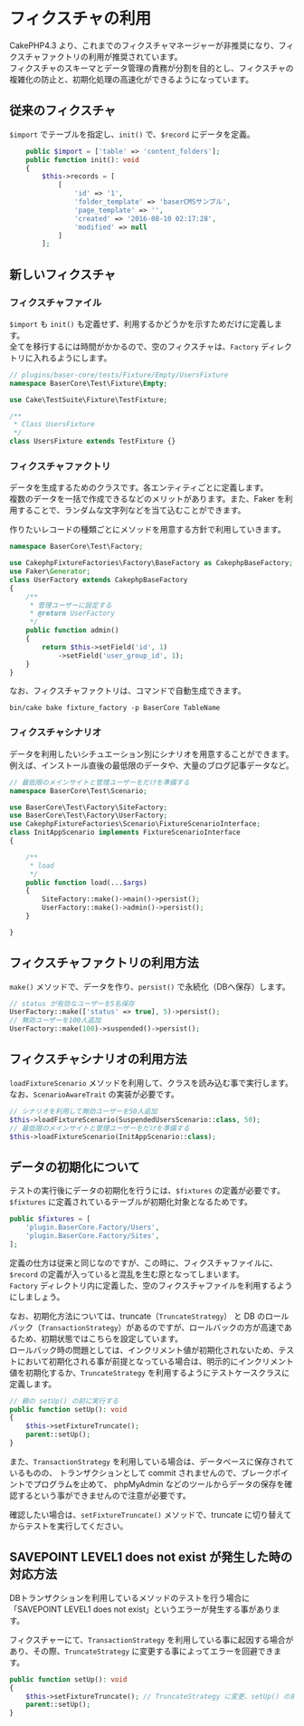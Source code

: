 # フィクスチャの利用

CakePHP4.3 より、これまでのフィクスチャマネージャーが非推奨になり、フィクスチャファクトリの利用が推奨されています。  
フィクスチャのスキーマとデータ管理の責務が分割を目的とし、フィクスチャの複雑化の防止と、初期化処理の高速化ができるようになっています。

## 従来のフィクスチャ
`$import` でテーブルを指定し、`init()` で、`$record` にデータを定義。
```php
    public $import = ['table' => 'content_folders'];
    public function init(): void
    {
        $this->records = [
            [
                'id' => '1',
                'folder_template' => 'baserCMSサンプル',
                'page_template' => '',
                'created' => '2016-08-10 02:17:28',
                'modified' => null
            ]
        ];    
```

 
## 新しいフィクスチャ

### フィクスチャファイル
`$import` も `init()` も定義せず、利用するかどうかを示すためだけに定義します。  
全てを移行するには時間がかかるので、空のフィクスチャは、`Factory` ディレクトリに入れるようにします。

```php
// plugins/baser-core/tests/Fixture/Empty/UsersFixture
namespace BaserCore\Test\Fixture\Empty;

use Cake\TestSuite\Fixture\TestFixture;

/**
 * Class UsersFixture
 */
class UsersFixture extends TestFixture {}
```

### フィクスチャファクトリ
データを生成するためのクラスです。各エンティティごとに定義します。  
複数のデータを一括で作成できるなどのメリットがあります。また、Faker を利用することで、ランダムな文字列などを当て込むことができます。

作りたいレコードの種類ごとにメソッドを用意する方針で利用していきます。

```php
namespace BaserCore\Test\Factory;

use CakephpFixtureFactories\Factory\BaseFactory as CakephpBaseFactory;
use Faker\Generator;
class UserFactory extends CakephpBaseFactory
{
    /**
     * 管理ユーザーに設定する
     * @return UserFactory
     */
    public function admin()
    {
        return $this->setField('id', 1)
            ->setField('user_group_id', 1);
    }
}
```

なお、フィクスチャファクトリは、コマンドで自動生成できます。
```shell
bin/cake bake fixture_factory -p BaserCore TableName
```

### フィクスチャシナリオ
データを利用したいシチュエーション別にシナリオを用意することができます。
例えば、インストール直後の最低限のデータや、大量のブログ記事データなど。

```php
// 最低限のメインサイトと管理ユーザーをだけを準備する
namespace BaserCore\Test\Scenario;

use BaserCore\Test\Factory\SiteFactory;
use BaserCore\Test\Factory\UserFactory;
use CakephpFixtureFactories\Scenario\FixtureScenarioInterface;
class InitAppScenario implements FixtureScenarioInterface
{

    /**
     * load
     */
    public function load(...$args)
    {
        SiteFactory::make()->main()->persist();
        UserFactory::make()->admin()->persist();
    }

}
```

 
## フィクスチャファクトリの利用方法
`make()` メソッドで、データを作り、`persist()` で永続化（DBへ保存）します。

```php
// status が有効なユーザーを5名保存
UserFactory::make(['status' => true], 5)->persist();
// 無効ユーザーを100人追加
UserFactory::make(100)->suspended()->persist();
```

 
## フィクスチャシナリオの利用方法
`loadFixtureScenario` メソッドを利用して、クラスを読み込む事で実行します。  
なお、`ScenarioAwareTrait` の実装が必要です。

```php
// シナリオを利用して無効ユーザーを50人追加
$this->loadFixtureScenario(SuspendedUsersScenario::class, 50);
// 最低限のメインサイトと管理ユーザーをだけを準備する
$this->loadFixtureScenario(InitAppScenario::class);
```

 
## データの初期化について
テストの実行後にデータの初期化を行うには、`$fixtures` の定義が必要です。  
`$fixtures` に定義されているテーブルが初期化対象となるためです。

```php
public $fixtures = [
    'plugin.BaserCore.Factory/Users',
    'plugin.BaserCore.Factory/Sites',
];
```

定義の仕方は従来と同じなのですが、この時に、フィクスチャファイルに、`$record` の定義が入っていると混乱を生む原となってしまいます。  
`Factory` ディレクトリ内に定義した、空のフィクスチャファイルを利用するようにしましょう。

なお、初期化方法については、truncate（`TruncateStrategy`） と DB のロールバック（`TransactionStrategy`）があるのですが、ロールバックの方が高速であるため、初期状態ではこちらを設定しています。  
ロールバック時の問題としては、インクリメント値が初期化されないため、テストにおいて初期化される事が前提となっている場合は、明示的にインクリメント値を初期化するか、`TruncateStrategy` を利用するようにテストケースクラスに定義します。

```php
// 親の setUp() の前に実行する
public function setUp(): void
{
    $this->setFixtureTruncate();
    parent::setUp();
}
```

また、`TransactionStrategy` を利用している場合は、データベースに保存されているものの、
トランザクションとして commit されませんので、ブレークポイントでプログラムを止めて、
phpMyAdmin などのツールからデータの保存を確認するという事ができませんので注意が必要です。 

確認したい場合は、`setFixtureTruncate()` メソッドで、truncate に切り替えてからテストを実行してください。

 
## SAVEPOINT LEVEL1 does not exist が発生した時の対応方法
DBトランザクションを利用しているメソッドのテストを行う場合に「SAVEPOINT LEVEL1 does not exist」というエラーが発生する事があります。  

フィクスチャーにて、`TransactionStrategy` を利用している事に起因する場合があり、その際、`TruncateStrategy` に変更する事によってエラーを回避できます。

```php
public function setUp(): void
{
    $this->setFixtureTruncate(); // TruncateStrategy に変更、setUp() の前で定義する
    parent::setUp();
}
```
